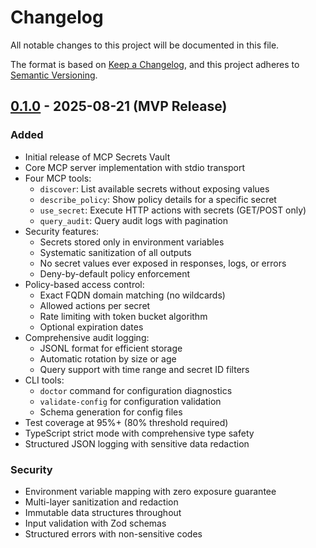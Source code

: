 # Changelog

All notable changes to this project will be documented in this file.

The format is based on [Keep a Changelog](https://keepachangelog.com/en/1.1.0/),
and this project adheres to [Semantic Versioning](https://semver.org/spec/v2.0.0.html).

## [0.1.0] - 2025-08-21 (MVP Release)

### Added
- Initial release of MCP Secrets Vault
- Core MCP server implementation with stdio transport
- Four MCP tools:
  - `discover`: List available secrets without exposing values
  - `describe_policy`: Show policy details for a specific secret
  - `use_secret`: Execute HTTP actions with secrets (GET/POST only)
  - `query_audit`: Query audit logs with pagination
- Security features:
  - Secrets stored only in environment variables
  - Systematic sanitization of all outputs
  - No secret values ever exposed in responses, logs, or errors
  - Deny-by-default policy enforcement
- Policy-based access control:
  - Exact FQDN domain matching (no wildcards)
  - Allowed actions per secret
  - Rate limiting with token bucket algorithm
  - Optional expiration dates
- Comprehensive audit logging:
  - JSONL format for efficient storage
  - Automatic rotation by size or age
  - Query support with time range and secret ID filters
- CLI tools:
  - `doctor` command for configuration diagnostics
  - `validate-config` for configuration validation
  - Schema generation for config files
- Test coverage at 95%+ (80% threshold required)
- TypeScript strict mode with comprehensive type safety
- Structured JSON logging with sensitive data redaction

### Security
- Environment variable mapping with zero exposure guarantee
- Multi-layer sanitization and redaction
- Immutable data structures throughout
- Input validation with Zod schemas
- Structured errors with non-sensitive codes

[0.1.0]: https://github.com/mcp-secrets-vault/mcp-secrets-vault/releases/tag/v0.1.0